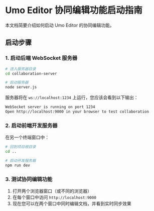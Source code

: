 # Umo Editor 协同编辑功能启动指南

本文档简要介绍如何启动 Umo Editor 的协同编辑功能。

## 启动步骤

### 1. 启动后端 WebSocket 服务器

```bash
# 进入服务器目录
cd collaboration-server

# 启动服务器
node server.js
```

服务器将在 `ws://localhost:1234` 上运行，您应该会看到以下输出：

```bash
WebSocket server is running on port 1234
Open http://localhost:9000 in your browser to test collaboration
```

### 2. 启动前端开发服务器

在另一个终端窗口中：

```bash
# 回到项目根目录
cd ..

# 启动开发服务器
npm run dev
```

### 3. 测试协同编辑功能

1. 打开两个浏览器窗口（或不同的浏览器）
2. 在每个窗口中访问 `http://localhost:9000`
3. 现在您可以在两个窗口中同时编辑文档，并看到实时同步效果
